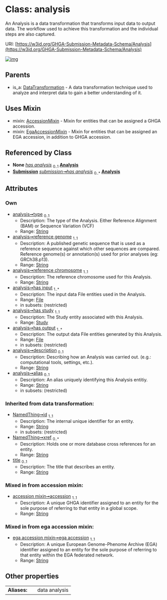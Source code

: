 
# Class: analysis


An Analysis is a data transformation that transforms input data to output data. The workflow used to achieve this transformation and the individual steps are also captured.

URI: [https://w3id.org/GHGA-Submission-Metadata-Schema/Analysis](https://w3id.org/GHGA-Submission-Metadata-Schema/Analysis)


[![img](https://yuml.me/diagram/nofunky;dir:TB/class/[Submission],[Study],[File],[EgaAccessionMixin],[DataTransformation],[File]<has%20output%201..*-++[Analysis&#124;type:string%20%3F;reference_genome:string;reference_chromosome:string;description:string%20%3F;alias:string%20%3F;accession:string;ega_accession:string;title(i):string%20%3F;id(i):string;xref(i):string%20*],[Study]<has%20study%201..1-++[Analysis],[File]<has%20input%201..*-++[Analysis],[Submission]-%20has%20analysis(i)%200..1>[Analysis],[Submission]++-%20has%20analysis%200..*>[Analysis],[Analysis]uses%20-.->[AccessionMixin],[Analysis]uses%20-.->[EgaAccessionMixin],[DataTransformation]^-[Analysis],[AccessionMixin])](https://yuml.me/diagram/nofunky;dir:TB/class/[Submission],[Study],[File],[EgaAccessionMixin],[DataTransformation],[File]<has%20output%201..*-++[Analysis&#124;type:string%20%3F;reference_genome:string;reference_chromosome:string;description:string%20%3F;alias:string%20%3F;accession:string;ega_accession:string;title(i):string%20%3F;id(i):string;xref(i):string%20*],[Study]<has%20study%201..1-++[Analysis],[File]<has%20input%201..*-++[Analysis],[Submission]-%20has%20analysis(i)%200..1>[Analysis],[Submission]++-%20has%20analysis%200..*>[Analysis],[Analysis]uses%20-.->[AccessionMixin],[Analysis]uses%20-.->[EgaAccessionMixin],[DataTransformation]^-[Analysis],[AccessionMixin])

## Parents

 *  is_a: [DataTransformation](DataTransformation.md) - A data transformation technique used to analyze and interpret data to gain a better understanding of it.

## Uses Mixin

 *  mixin: [AccessionMixin](AccessionMixin.md) - Mixin for entities that can be assigned a GHGA accession.
 *  mixin: [EgaAccessionMixin](EgaAccessionMixin.md) - Mixin for entities that can be assigned an EGA accession, in addition to GHGA accession.

## Referenced by Class

 *  **None** *[has analysis](has_analysis.md)*  <sub>0..1</sub>  **[Analysis](Analysis.md)**
 *  **[Submission](Submission.md)** *[submission➞has analysis](submission_has_analysis.md)*  <sub>0..\*</sub>  **[Analysis](Analysis.md)**

## Attributes


### Own

 * [analysis➞type](analysis_type.md)  <sub>0..1</sub>
     * Description: The type of the Analysis. Either Reference Alignment (BAM) or Sequence Variation (VCF)
     * Range: [String](types/String.md)
 * [analysis➞reference genome](analysis_reference_genome.md)  <sub>1..1</sub>
     * Description: A published genetic sequence that is used as a reference sequence against which other sequences are compared. Reference genome(s) or annotation(s) used for prior analyses (eg: GRCh38.p13).
     * Range: [String](types/String.md)
 * [analysis➞reference chromosome](analysis_reference_chromosome.md)  <sub>1..1</sub>
     * Description: The reference chromosome used for this Analysis.
     * Range: [String](types/String.md)
 * [analysis➞has input](analysis_has_input.md)  <sub>1..\*</sub>
     * Description: The input data File entities used in the Analysis.
     * Range: [File](File.md)
     * in subsets: (restricted)
 * [analysis➞has study](analysis_has_study.md)  <sub>1..1</sub>
     * Description: The Study entity associated with this Analysis.
     * Range: [Study](Study.md)
 * [analysis➞has output](analysis_has_output.md)  <sub>1..\*</sub>
     * Description: The output data File entities generated by this Analysis.
     * Range: [File](File.md)
     * in subsets: (restricted)
 * [analysis➞description](analysis_description.md)  <sub>0..1</sub>
     * Description: Describing how an Analysis was carried out. (e.g.: computational tools, settings, etc.).
     * Range: [String](types/String.md)
 * [analysis➞alias](analysis_alias.md)  <sub>0..1</sub>
     * Description: An alias uniquely identifying this Analysis entitiy.
     * Range: [String](types/String.md)
     * in subsets: (restricted)

### Inherited from data transformation:

 * [NamedThing➞id](named_thing_id.md)  <sub>1..1</sub>
     * Description: The internal unique identifier for an entity.
     * Range: [String](types/String.md)
     * in subsets: (restricted)
 * [NamedThing➞xref](named_thing_xref.md)  <sub>0..\*</sub>
     * Description: Holds one or more database cross references for an entity.
     * Range: [String](types/String.md)
 * [title](title.md)  <sub>0..1</sub>
     * Description: The title that describes an entity.
     * Range: [String](types/String.md)

### Mixed in from accession mixin:

 * [accession mixin➞accession](accession_mixin_accession.md)  <sub>1..1</sub>
     * Description: A unique GHGA identifier assigned to an entity for the sole purpose of referring to that entity in a global scope.
     * Range: [String](types/String.md)

### Mixed in from ega accession mixin:

 * [ega accession mixin➞ega accession](ega_accession_mixin_ega_accession.md)  <sub>1..1</sub>
     * Description: A unique European Genome-Phenome Archive (EGA) identifier assigned to an entity for the sole purpose of referring to that entity within the EGA federated network.
     * Range: [String](types/String.md)

## Other properties

|              |     |               |
| ------------ | --- | ------------- |
| **Aliases:** |     | data analysis |

